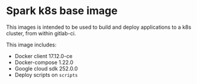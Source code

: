 # Spark k8s base image

This images is intended to be used to build and deploy applications to a k8s cluster, from
within gitlab-ci.

This image includes:
 * Docker client 17.12.0-ce
 * Docker-compose 1.22.0
 * Google cloud sdk 252.0.0
 * Deploy scripts on `scripts`
